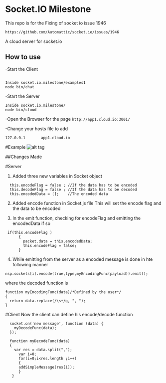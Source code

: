 
# Socket.IO Milestone

This repo is for the Fixing of socket io issue 1946

``https://github.com/Automattic/socket.io/issues/1946``

A cloud server for socket.io

## How to use

-Start the Client

```

Inside socket.io.milestone/examples1
node bin/chat
```

-Start the Server

```
Inside socket.io.milestone/
node bin/cloud
```

-Open the Browser for the page 
``http://app1.cloud.io:3001/``

-Change your hosts file to add

``
127.0.0.1       app1.cloud.io
``


#Example
![alt tag](https://github.com/vish1562/socket.io.milestone/blob/master/Example.png.jpg)

##Changes Made

#Server 

1. Added three new variables in Socket object
```
  this.encodeFlag = false ; //If the data has to be encoded
  this.decodeFlag = false ; //If the data has to be decoded
  this.encodedData = [];    //The encoded data
```
2. Added encode function in Socket.js file
  This will set the encode flag and the data to be encoded

3. In the emit function, checking for encodeFlag and emitting the encodedData if so 
```
 if(this.encodeFlag )
      {
        packet.data = this.encodedData;
        this.encodeFlag = false;
      }
  ```
4. While emitting from the server as a encoded message is done in hte following manner
```
nsp.sockets[i].encode(true,type,myEncodingFunc(payload)).emit();
```

where the decoded function is 

```
function myEncodingFunc(data)/*Defined by the user*/
{
  return data.replace(/\s+/g, ", ");
}
```

#Client
  Now the client can define his encode/decode function

```
  socket.on('new message', function (data) {
    myDecodeFunc(data);
  });

  function myDecodeFunc(data)
  {
    var res = data.split(",");
      var i=0;
      for(i=0;i<res.length ;i++)
      {
      addSimpleMessage(res[i]);
      }
   }
```




